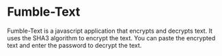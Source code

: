 # Fumble-Text

Fumble-Text is a javascript application that encrypts and decrypts text. It uses the SHA3 algorithm to encrypt the text. You can paste the encrypted text and enter the password to decrypt the text.
